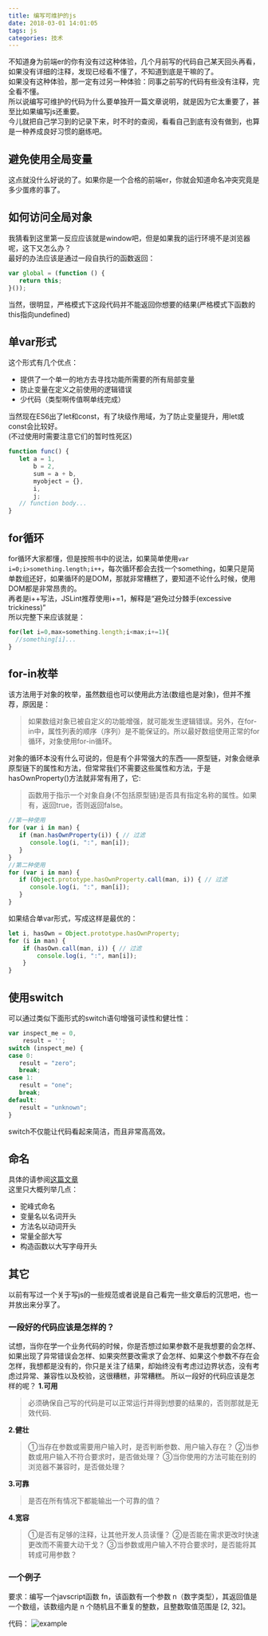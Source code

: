 ```yaml
---
title: 编写可维护的js
date: 2018-03-01 14:01:05
tags: js
categories: 技术
---
```

不知道身为前端er的你有没有过这种体验，几个月前写的代码自己某天回头再看，如果没有详细的注释，发现已经看不懂了，不知道到底是干嘛的了。  
如果没有这种体验，那一定有过另一种体验：同事之前写的代码有些没有注释，完全看不懂。  
所以说编写可维护的代码为什么要单独开一篇文章说明，就是因为它太重要了，甚至比如果编写js还重要。  
今儿就把自己学习到的记录下来，时不时的查阅，看看自己到底有没有做到，也算是一种养成良好习惯的磨练吧。  
## 避免使用全局变量
这点就没什么好说的了。如果你是一个合格的前端er，你就会知道命名冲突究竟是多少蛋疼的事了。  
## 如何访问全局对象
我猜看到这里第一反应应该就是window吧，但是如果我的运行环境不是浏览器呢，这下又怎么办？  
最好的办法应该是通过一段自执行的函数返回：  
``` javascript
var global = (function () {
   return this;
}());
```
当然，很明显，严格模式下这段代码并不能返回你想要的结果(严格模式下函数的this指向undefined)
## 单var形式
这个形式有几个优点：  
+ 提供了一个单一的地方去寻找功能所需要的所有局部变量
+ 防止变量在定义之前使用的逻辑错误
+ 少代码（类型啊传值啊单线完成）

当然现在ES6出了let和const，有了块级作用域，为了防止变量提升，用let或const会比较好。  
(不过使用时需要注意它们的暂时性死区)  
``` javascript
function func() {
   let a = 1,
       b = 2,
       sum = a + b,
       myobject = {},
       i,
       j;
   // function body...
}
```

## for循环
for循环大家都懂，但是按照书中的说法，如果简单使用```var i=0;i>something.length;i++```，每次循环都会去找一个something，如果只是简单数组还好，如果循环的是DOM，那就非常糟糕了，要知道不论什么时候，使用DOM都是非常昂贵的。  
再者是i++写法，JSLint推荐使用i+=1，解释是“避免过分棘手(excessive trickiness)”  
所以完整下来应该就是：
``` javascript
for(let i=0,max=something.length;i<max;i+=1){
  //something[i]...
}
```

## for-in枚举
该方法用于对象的枚举，虽然数组也可以使用此方法(数组也是对象)，但并不推荐，原因是：  
> 如果数组对象已被自定义的功能增强，就可能发生逻辑错误。另外，在for-in中，属性列表的顺序（序列）是不能保证的。所以最好数组使用正常的for循环，对象使用for-in循环。  

对象的循环本没有什么可说的，但是有个非常强大的东西——原型链，对象会继承原型链下的属性和方法，但常常我们不需要这些属性和方法，于是hasOwnProperty()方法就非常有用了，它:  
> 函数用于指示一个对象自身(不包括原型链)是否具有指定名称的属性。如果有，返回true，否则返回false。  


``` javascript
//第一种使用
for (var i in man) {
   if (man.hasOwnProperty(i)) { // 过滤
      console.log(i, ":", man[i]);
   }
}
//第二种使用
for (var i in man) {
   if (Object.prototype.hasOwnProperty.call(man, i)) { // 过滤
      console.log(i, ":", man[i]);
   }
}
```
如果结合单var形式，写成这样是最优的：
``` javascript
let i, hasOwn = Object.prototype.hasOwnProperty;
for (i in man) {
    if (hasOwn.call(man, i)) { // 过滤
        console.log(i, ":", man[i]);
    }
}
```
## 使用switch
可以通过类似下面形式的switch语句增强可读性和健壮性：
``` javascript
var inspect_me = 0,
    result = '';
switch (inspect_me) {
case 0:
   result = "zero";
   break;
case 1:
   result = "one";
   break;
default:
   result = "unknown";
}
```
switch不仅能让代码看起来简洁，而且非常高高效。  
## 命名
具体的请参阅[这篇文章](https://github.com/wangduanduan/js-best-parctices/tree/master/docs)  
这里只大概列举几点：  
+ 驼峰式命名
+ 变量名以名词开头
+ 方法名以动词开头
+ 常量全部大写
+ 构造函数以大写字母开头

## 其它
以前有写过一个关于写js的一些规范或者说是自己看完一些文章后的沉思吧，也一并放出来分享了。  
### 一段好的代码应该是怎样的？
试想，当你在学一个业务代码的时候，你是否想过如果参数不是我想要的会怎样、如果出现了异常错误会怎样、如果突然要改需求了会怎样、如果这个参数不存在会怎样，我想都是没有的，你只是关注了结果，却始终没有考虑过边界状态，没有考虑过异常、兼容性以及校验，这很糟糕，非常糟糕。
所以一段好的代码应该是怎样的呢？
**1.可用**
> 必须确保自己写的代码是可以正常运行并得到想要的结果的，否则那就是无效代码. 

**2.健壮**
> ①当存在参数或需要用户输入时，是否判断参数、用户输入存在？
> ②当参数或用户输入不符合要求时，是否做处理？
> ③当你使用的方法可能在别的浏览器不兼容时，是否做处理？

**3.可靠**
>是否在所有情况下都能输出一个可靠的值？

**4.宽容**
> ①是否有足够的注释，让其他开发人员读懂？
> ②是否能在需求更改时快速更改而不需要大动干戈？
> ③当参数或用户输入不符合要求时，是否能将其转成可用参数？

### 一个例子
要求：编写一个javscript函数 fn，该函数有一个参数 n（数字类型），其返回值是一个数组，该数组内是 n 个随机且不重复的整数，且整数取值范围是 [2, 32]。

代码：
![example](/images/example.png)
